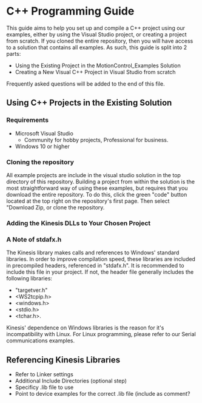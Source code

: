 # C++ Programming Guide

This guide aims to help you set up and compile a C++ project using our examples, either by using the Visual Studio project, or creating a project from scratch. If you cloned the entire repository, then you will have access to a solution that contains all examples. As such, this guide is split into 2 parts:

  - Using the Existing Project in the MotionControl_Examples Solution
  - Creating a New Visual C++ Project in Visual Studio from scratch

Frequently asked questions will be added to the end of this file.

## Using C++ Projects in the Existing Solution

### Requirements

  - Microsoft Visual Studio
    - Community for hobby projects, Professional for business.
  - Windows 10 or higher

### Cloning the repository

All example projects are include in the visual studio solution in the top directory of this repository. Building a project from within the solution is the most straightforward way of using these examples, but requires that you download the entire repository. To do this, click the green "code" button located at the top right on the repository's first page. Then select "Download Zip, or clone the repository.

### Adding the Kinesis DLLs to Your Chosen Project

### A Note of stdafx.h

The Kinesis library makes calls and references to Windows' standard libraries. In order to improve compilation speed, these libraries are included in precompiled headers, referenced in "stdafx.h".
It is recommended to include this file in your project. If not, the header file generally includes the following libraries:

  - "targetver.h"
  - <WS2tcpip.h>
  - <windows.h>
  - <stdio.h>
  - <tchar.h>.

Kinesis' dependence on Windows libraries is the reason for it's incompatibility with Linux. For Linux programming, please refer to our Serial communications examples.

## Referencing Kinesis Libraries

  - Refer to Linker settings
  - Additional Include Directories (optional step)
  - Specificy .lib file to use
  - Point to device examples for the correct .lib file (include as comment?
